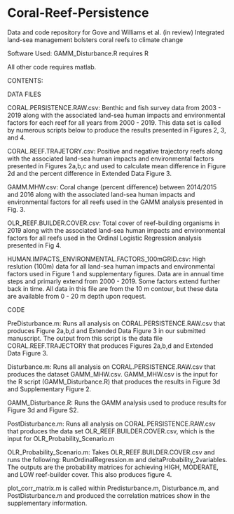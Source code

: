 # Coral-Reef-Persistence
Data and code repository for Gove and Williams et al. (in review) Integrated land-sea management bolsters coral reefs to climate change

Software Used:
GAMM_Disturbance.R requires R

All other code requires matlab.

CONTENTS:

DATA FILES

CORAL.PERSISTENCE.RAW.csv: Benthic and fish survey data from 2003 - 2019 along with the associated land-sea human impacts and environmental factors for each reef for all years from 2000 - 2019. This data set is called by numerous scripts below to produce the results presented in Figures 2, 3, and 4. 

CORAL.REEF.TRAJETORY.csv: Positive and negative trajectory reefs along with the associated land-sea human impacts and environmental factors presented in Figures 2a,b,c and used to calculate mean difference in Figure 2d and the percent difference in Extended Data Figure 3. 

GAMM.MHW.csv: Coral change (percent difference) between 2014/2015 and 2016 along with the associated land-sea human impacts and environmental factors for all reefs used in the GAMM analysis presented in Fig. 3.  

OLR_REEF.BUILDER.COVER.csv: Total cover of reef-building organisms in 2019 along with the associated land-sea human impacts and environmental factors for all reefs used in the Ordinal Logistic Regression analysis presented in Fig 4. 

HUMAN.IMPACTS_ENVIRONMENTAL.FACTORS_100mGRID.csv: High reslution (100m) data for all land-sea human impacts and environmental factors used in Figure 1 and supplementary figures. Data are in annual time steps and primarly extend from 2000 - 2019. Some factors extend further back in time. All data in this file are from the 10 m contour, but these data are available from 0 - 20 m depth upon request. 

CODE

PreDisturbance.m: Runs all analysis on CORAL.PERSISTENCE.RAW.csv that produces Figure 2a,b,d and Extended Data Figure 3 in our submitted manuscript. The output from this script is the data file CORAL.REEF.TRAJECTORY that produces Figures 2a,b,d and Extended Data Figure 3. 

Disturbance.m: Runs all analysis on CORAL.PERSISTENCE.RAW.csv that produces the dataset GAMM_MHW.csv. GAMM_MHW.csv is the input for the R script (GAMM_Disturbance.R) that produces the results in Figure 3d and Supplementary Figure 2. 

GAMM_Disturbance.R: Runs the GAMM analysis used to produce results for Figure 3d and Figure S2. 

PostDisturbance.m: Runs all analysis on CORAL.PERSISTENCE.RAW.csv that produces the data set OLR_REEF.BUILDER.COVER.csv, which is the input for OLR_Probability_Scenario.m

OLR_Probability_Scenario.m: Takes OLR_REEF.BUILDER.COVER.csv and runs the following: RunOrdinalRegression.m and deltaProbability_2variables. The outputs are the probability matrices for achieving HIGH, MODERATE, and LOW reef-builder cover. This also produces figure 4. 

plot_corr_matrix.m is called within Predisturbance.m, Disturbance.m, and PostDisturbance.m and produced the correlation matrices show in the supplementary information. 


